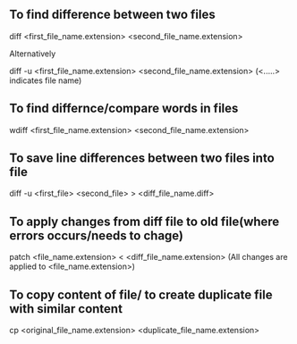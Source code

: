 ## To find difference between two files
diff <first_file_name.extension> <second_file_name.extension>

Alternatively

diff -u <first_file_name.extension> <second_file_name.extension>
(<.....> indicates file name)

## To find differnce/compare words in files
wdiff <first_file_name.extension> <second_file_name.extension>

## To save line differences between two files into file
diff -u <first_file> <second_file> > <diff_file_name.diff>



## To apply changes from diff file to old file(where errors occurs/needs to chage)
patch <file_name.extension> < <diff_file_name.extension>
(All changes are applied to <file_name.extension>)


## To copy content of file/ to create duplicate file with similar content
cp <original_file_name.extension> <duplicate_file_name.extension>
